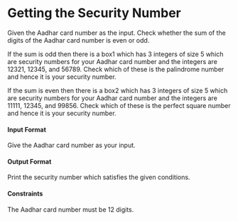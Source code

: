 # Getting the Security Number

Given the Aadhar card number as the input. Check whether the sum of the digits of the Aadhar card number is even or odd.

If the sum is odd then there is a box1 which has 3 integers of size 5 which are security numbers for your Aadhar card number and the integers are 12321, 12345, and 56789. Check which of these is the palindrome number and hence it is your security number.

If the sum is even then there is a box2 which has 3 integers of size 5 which are security numbers for your Aadhar card number and the integers are 11111, 12345, and 99856. Check which of these is the perfect square number and hence it is your security number.

#### Input Format

Give the Aadhar card number as your input.

#### Output Format

Print the security number which satisfies the given conditions.

#### Constraints

The Aadhar card number must be 12 digits.
